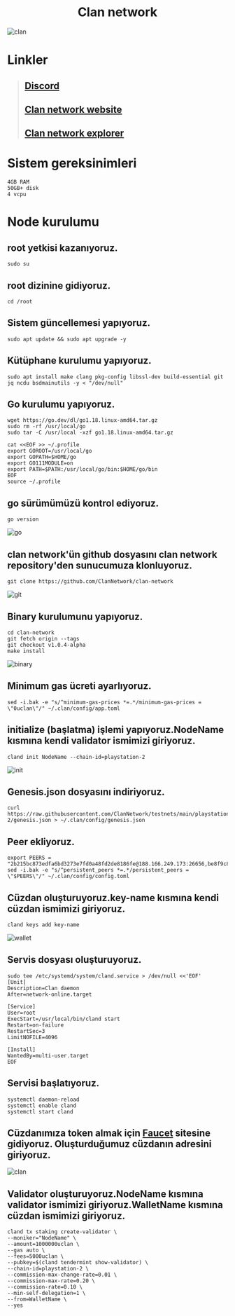 # <h1 align="center">Clan network</h1>

![clan](https://user-images.githubusercontent.com/73015593/178373417-1770ae94-ed25-4657-b6f8-b3efff6c340f.jpg)

# Linkler
> ## [Discord](https://discord.gg/PqRuvd8V)<br>
> ## [Clan network website](https://www.clan.network/)
> ## [Clan network explorer](https://secretnodes.com/clan/validators)

# Sistem gereksinimleri
```
4GB RAM
50GB+ disk
4 vcpu
```

# Node kurulumu

## root yetkisi kazanıyoruz.
```
sudo su
```

## root dizinine gidiyoruz.
```
cd /root
```

## Sistem güncellemesi yapıyoruz.
```
sudo apt update && sudo apt upgrade -y
```

## Kütüphane kurulumu yapıyoruz.
```
sudo apt install make clang pkg-config libssl-dev build-essential git jq ncdu bsdmainutils -y < "/dev/null"
```

## Go kurulumu yapıyoruz.
```
wget https://go.dev/dl/go1.18.linux-amd64.tar.gz
sudo rm -rf /usr/local/go
sudo tar -C /usr/local -xzf go1.18.linux-amd64.tar.gz

cat <<EOF >> ~/.profile
export GOROOT=/usr/local/go
export GOPATH=$HOME/go
export GO111MODULE=on
export PATH=$PATH:/usr/local/go/bin:$HOME/go/bin
EOF
source ~/.profile
```

## go sürümümüzü kontrol ediyoruz.
```
go version
```
![go](https://user-images.githubusercontent.com/73015593/178373838-f0597462-eeb9-4442-b9df-fcdd034a5702.PNG)

## clan network'ün github dosyasını clan network repository'den sunucumuza klonluyoruz.
```
git clone https://github.com/ClanNetwork/clan-network
```
![git](https://user-images.githubusercontent.com/73015593/178374092-e4a35646-1217-4cc9-828c-7d020004b35b.PNG)


## Binary kurulumunu yapıyoruz.
```
cd clan-network
git fetch origin --tags
git checkout v1.0.4-alpha
make install
```
![binary](https://user-images.githubusercontent.com/73015593/178374240-cd27d32d-0ed8-470e-80e7-5e1f6b20f5f8.PNG)


## Minimum gas ücreti ayarlıyoruz.
```
sed -i.bak -e "s/^minimum-gas-prices *=.*/minimum-gas-prices = \"0uclan\"/" ~/.clan/config/app.toml
```

## initialize (başlatma) işlemi yapıyoruz.NodeName kısmına kendi validator ismimizi giriyoruz.
```
cland init NodeName --chain-id=playstation-2
```
![init](https://user-images.githubusercontent.com/73015593/178374881-7854f425-bfc1-4f2f-96b5-2203015c41ed.PNG)


## Genesis.json dosyasını indiriyoruz.
```
curl https://raw.githubusercontent.com/ClanNetwork/testnets/main/playstation-2/genesis.json > ~/.clan/config/genesis.json
```

## Peer ekliyoruz.
```
export PEERS = "2b215bc873edfa6bd3273e7fd0a48fd2de8186fe@188.166.249.173:26656,be8f9c8ff85674de396075434862d31230adefa4@35.231.178.87:26656,0cb936b2e3256c8d9d90362f2695688b9d3a1b9e@34.73.151.40:26656,e85dc5ec5b77e86265b5b731d4c555ef2430472a@23.88.43.130:26656,9d7ec4cb534717bfa51cdb1136875d17d10f93c3@116.203.60.243:26656,3049356ee6e6d7b2fa5eef03555a620f6ff7591b@65.108.98.218:56656,61db9dede0dff74af9309695b190b556a4266ebf@34.76.96.82:26656,d97c9ac4a8bb0744c7e7c1a17ac77e9c33dc6c34@34.116.229.135:26656"
sed -i.bak -e "s/^persistent_peers *=.*/persistent_peers = \"$PEERS\"/" ~/.clan/config/config.toml
```

## Cüzdan oluşturuyoruz.key-name kısmına kendi cüzdan ismimizi giriyoruz.
```
cland keys add key-name
```
![wallet](https://user-images.githubusercontent.com/73015593/178375230-9da290c5-0120-4634-b6c0-3ad512036b3f.PNG)


## Servis dosyası oluşturuyoruz.
```
sudo tee /etc/systemd/system/cland.service > /dev/null <<'EOF'
[Unit]
Description=Clan daemon
After=network-online.target

[Service]
User=root
ExecStart=/usr/local/bin/cland start
Restart=on-failure
RestartSec=3
LimitNOFILE=4096

[Install]
WantedBy=multi-user.target
EOF
```

## Servisi başlatıyoruz.
```
systemctl daemon-reload
systemctl enable cland
systemctl start cland
```

## Cüzdanımıza token almak için [Faucet](https://faucet-testnet.clan.network/) sitesine gidiyoruz. Oluşturduğumuz cüzdanın adresini giriyoruz.
![clan](https://user-images.githubusercontent.com/73015593/178375609-d7be60a2-636a-495e-9748-95e417c4ab03.PNG)


## Validator oluşturuyoruz.NodeName kısmına validator ismimizi giriyoruz.WalletName kısmına cüzdan ismimizi giriyoruz.
```
cland tx staking create-validator \
--moniker="NodeName" \
--amount=1000000uclan \
--gas auto \
--fees=5000uclan \
--pubkey=$(cland tendermint show-validator) \
--chain-id=playstation-2 \
--commission-max-change-rate=0.01 \
--commission-max-rate=0.20 \
--commission-rate=0.10 \
--min-self-delegation=1 \
--from=WalletName \
--yes
```






































